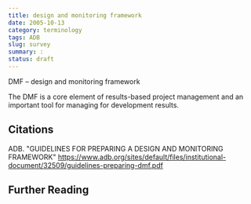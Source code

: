 ```yaml
---
title: design and monitoring framework
date: 2005-10-13
category: terminology
tags: ADB
slug: survey
summary: :
status: draft
---
```



DMF – design and monitoring framework

The DMF is a core element of results-based project management and an important tool for managing
for development results.


## Citations

ADB. "GUIDELINES FOR PREPARING A DESIGN AND MONITORING FRAMEWORK"
https://www.adb.org/sites/default/files/institutional-document/32509/guidelines-preparing-dmf.pdf

## Further Reading

